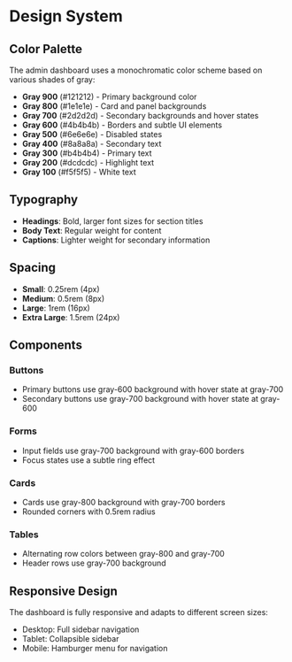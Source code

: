 # Design System

## Color Palette

The admin dashboard uses a monochromatic color scheme based on various shades of gray:

- **Gray 900** (#121212) - Primary background color
- **Gray 800** (#1e1e1e) - Card and panel backgrounds
- **Gray 700** (#2d2d2d) - Secondary backgrounds and hover states
- **Gray 600** (#4b4b4b) - Borders and subtle UI elements
- **Gray 500** (#6e6e6e) - Disabled states
- **Gray 400** (#8a8a8a) - Secondary text
- **Gray 300** (#b4b4b4) - Primary text
- **Gray 200** (#dcdcdc) - Highlight text
- **Gray 100** (#f5f5f5) - White text

## Typography

- **Headings**: Bold, larger font sizes for section titles
- **Body Text**: Regular weight for content
- **Captions**: Lighter weight for secondary information

## Spacing

- **Small**: 0.25rem (4px)
- **Medium**: 0.5rem (8px)
- **Large**: 1rem (16px)
- **Extra Large**: 1.5rem (24px)

## Components

### Buttons
- Primary buttons use gray-600 background with hover state at gray-700
- Secondary buttons use gray-700 background with hover state at gray-600

### Forms
- Input fields use gray-700 background with gray-600 borders
- Focus states use a subtle ring effect

### Cards
- Cards use gray-800 background with gray-700 borders
- Rounded corners with 0.5rem radius

### Tables
- Alternating row colors between gray-800 and gray-700
- Header rows use gray-700 background

## Responsive Design

The dashboard is fully responsive and adapts to different screen sizes:
- Desktop: Full sidebar navigation
- Tablet: Collapsible sidebar
- Mobile: Hamburger menu for navigation